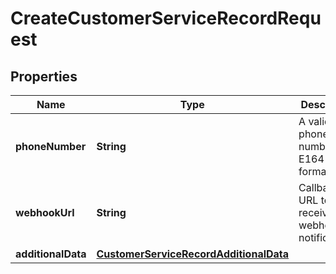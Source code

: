

# CreateCustomerServiceRecordRequest


## Properties

| Name | Type | Description | Notes |
|------------ | ------------- | ------------- | -------------|
|**phoneNumber** | **String** | A valid US phone number in E164 format. |  |
|**webhookUrl** | **String** | Callback URL to receive webhook notifications. |  [optional] |
|**additionalData** | [**CustomerServiceRecordAdditionalData**](CustomerServiceRecordAdditionalData.md) |  |  [optional] |



